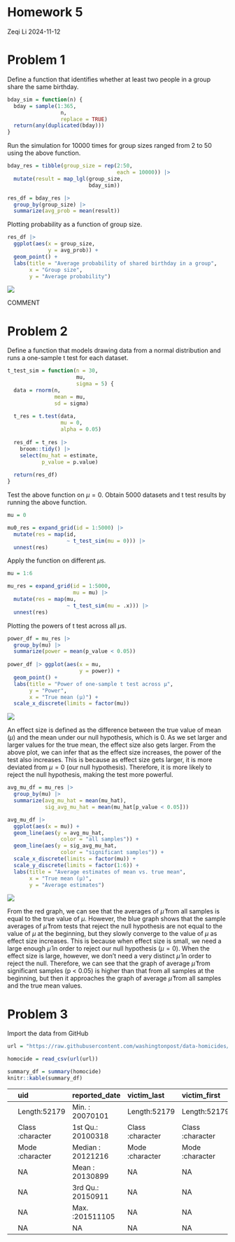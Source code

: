 Homework 5
================
Zeqi Li
2024-11-12

# Problem 1

Define a function that identifies whether at least two people in a group
share the same birthday.

``` r
bday_sim = function(n) {
  bday = sample(1:365, 
                 n, 
                 replace = TRUE)
  return(any(duplicated(bday)))
}
```

Run the simulation for 10000 times for group sizes ranged from 2 to 50
using the above function.

``` r
bday_res = tibble(group_size = rep(2:50, 
                                   each = 10000)) |> 
  mutate(result = map_lgl(group_size, 
                          bday_sim))

res_df = bday_res |> 
  group_by(group_size) |> 
  summarize(avg_prob = mean(result))
```

Plotting probability as a function of group size.

``` r
res_df |> 
  ggplot(aes(x = group_size,
             y = avg_prob)) +
  geom_point() + 
  labs(title = "Average probability of shared birthday in a group",
       x = "Group size",
       y = "Average probability")
```

![](P8105_hw5_zl3545_files/figure-gfm/p1_plot-1.png)<!-- -->

COMMENT

# Problem 2

Define a function that models drawing data from a normal distribution
and runs a one-sample t test for each dataset.

``` r
t_test_sim = function(n = 30, 
                      mu, 
                      sigma = 5) {
  data = rnorm(n, 
               mean = mu, 
               sd = sigma)
  
  t_res = t.test(data, 
                 mu = 0,
                 alpha = 0.05)
  
  res_df = t_res |> 
    broom::tidy() |> 
    select(mu_hat = estimate,
           p_value = p.value)
  
  return(res_df)
}
```

Test the above function on $\mu = 0$. Obtain 5000 datasets and t test
results by running the above function.

``` r
mu = 0

mu0_res = expand_grid(id = 1:5000) |> 
  mutate(res = map(id, 
                   ~ t_test_sim(mu = 0))) |> 
  unnest(res)
```

Apply the function on different $\mu$s.

``` r
mu = 1:6

mu_res = expand_grid(id = 1:5000,
                     mu = mu) |> 
  mutate(res = map(mu,
                   ~ t_test_sim(mu = .x))) |> 
  unnest(res)
```

Plotting the powers of t test across all $\mu$s.

``` r
power_df = mu_res |> 
  group_by(mu) |> 
  summarize(power = mean(p_value < 0.05))
  
power_df |> ggplot(aes(x = mu,
                       y = power)) +
  geom_point() +
  labs(title = "Power of one-sample t test across µ",
       y = "Power",
       x = "True mean (µ)") +
  scale_x_discrete(limits = factor(mu))
```

![](P8105_hw5_zl3545_files/figure-gfm/p2_plot_power-1.png)<!-- -->

An effect size is defined as the difference between the true value of
mean ($\mu$) and the mean under our null hypothesis, which is 0. As we
set larger and larger values for the true mean, the effect size also
gets larger. From the above plot, we can infer that as the effect size
increases, the power of the test also increases. This is because as
effect size gets larger, it is more deviated from $\mu = 0$ (our null
hypothesis). Therefore, it is more likely to reject the null hypothesis,
making the test more powerful.

``` r
avg_mu_df = mu_res |> 
  group_by(mu) |> 
  summarize(avg_mu_hat = mean(mu_hat),
            sig_avg_mu_hat = mean(mu_hat[p_value < 0.05]))

avg_mu_df |> 
  ggplot(aes(x = mu)) +
  geom_line(aes(y = avg_mu_hat,
                 color = "all samples")) +
  geom_line(aes(y = sig_avg_mu_hat,
                 color = "significant samples")) +
  scale_x_discrete(limits = factor(mu)) +
  scale_y_discrete(limits = factor(1:6)) + 
  labs(title = "Average estimates of mean vs. true mean",
       x = "True mean (µ)",
       y = "Average estimates")
```

![](P8105_hw5_zl3545_files/figure-gfm/p2_est_plot-1.png)<!-- -->

From the red graph, we can see that the averages of $\hat{\mu}$ from all
samples is equal to the true value of $\mu$. However, the blue graph
shows that the sample averages of $\hat{\mu}$ from tests that reject the
null hypothesis are not equal to the value of $\mu$ at the beginning,
but they slowly converge to the value of $\mu$ as effect size increases.
This is because when effect size is small, we need a large enough
$\hat{\mu}$ in order to reject our null hypothesis ($\mu = 0$). When the
effect size is large, however, we don’t need a very distinct $\hat{\mu}$
in order to reject the null. Therefore, we can see that the graph of
average $\hat{\mu}$ from significant samples (p \< 0.05) is higher than
that from all samples at the beginning, but then it approaches the graph
of average $\hat{\mu}$ from all samples and the true mean values.

# Problem 3

Import the data from GitHub

``` r
url = "https://raw.githubusercontent.com/washingtonpost/data-homicides/master/homicide-data.csv"

homocide = read_csv(url(url))

summary_df = summary(homocide)
knitr::kable(summary_df)
```

|     | uid              | reported_date     | victim_last      | victim_first     | victim_race      | victim_age       | victim_sex       | city             | state            | lat           | lon             | disposition      |
|:----|:-----------------|:------------------|:-----------------|:-----------------|:-----------------|:-----------------|:-----------------|:-----------------|:-----------------|:--------------|:----------------|:-----------------|
|     | Length:52179     | Min. : 20070101   | Length:52179     | Length:52179     | Length:52179     | Length:52179     | Length:52179     | Length:52179     | Length:52179     | Min. :25.73   | Min. :-122.51   | Length:52179     |
|     | Class :character | 1st Qu.: 20100318 | Class :character | Class :character | Class :character | Class :character | Class :character | Class :character | Class :character | 1st Qu.:33.77 | 1st Qu.: -96.00 | Class :character |
|     | Mode :character  | Median : 20121216 | Mode :character  | Mode :character  | Mode :character  | Mode :character  | Mode :character  | Mode :character  | Mode :character  | Median :38.52 | Median : -87.71 | Mode :character  |
|     | NA               | Mean : 20130899   | NA               | NA               | NA               | NA               | NA               | NA               | NA               | Mean :37.03   | Mean : -91.47   | NA               |
|     | NA               | 3rd Qu.: 20150911 | NA               | NA               | NA               | NA               | NA               | NA               | NA               | 3rd Qu.:40.03 | 3rd Qu.: -81.76 | NA               |
|     | NA               | Max. :201511105   | NA               | NA               | NA               | NA               | NA               | NA               | NA               | Max. :45.05   | Max. : -71.01   | NA               |
|     | NA               | NA                | NA               | NA               | NA               | NA               | NA               | NA               | NA               | NA’s :60      | NA’s :60        | NA               |
